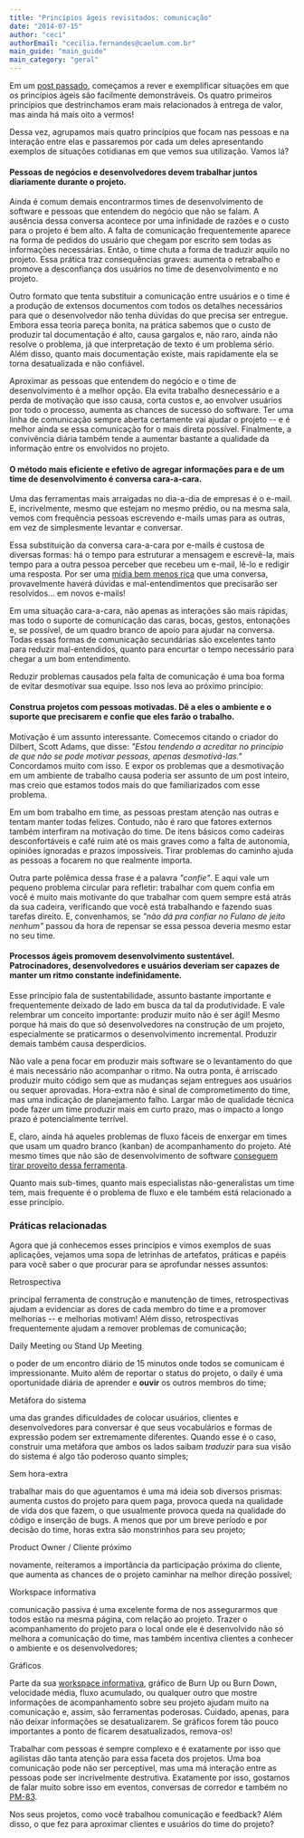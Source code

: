 ```yaml
---
title: "Princípios ágeis revisitados: comunicação"
date: "2014-07-15"
author: "ceci"
authorEmail: "cecilia.fernandes@caelum.com.br"
main_guide: "main_guide"
main_category: "geral"
---
```


Em um [post passado](https://blog.caelum.com.br/manifesto-agil-parte-1/), começamos a rever e exemplificar situações em que os princípios ágeis são facilmente demonstráveis. Os quatro primeiros princípios que destrinchamos eram mais relacionados à entrega de valor, mas ainda há mais oito a vermos!

Dessa vez, agrupamos mais quatro princípios que focam nas pessoas e na interação entre elas e passaremos por cada um deles apresentando exemplos de situações cotidianas em que vemos sua utilização. Vamos lá?

#### Pessoas de negócios e desenvolvedores devem trabalhar juntos diariamente durante o projeto.

Ainda é comum demais encontrarmos times de desenvolvimento de software e pessoas que entendem do negócio que não se falam. A ausência dessa conversa acontece por uma infinidade de razões e o custo para o projeto é bem alto. A falta de comunicação frequentemente aparece na forma de pedidos do usuário que chegam por escrito sem todas as informações necessárias. Então, o time chuta a forma de traduzir aquilo no projeto. Essa prática traz consequências graves: aumenta o retrabalho e promove a desconfiança dos usuários no time de desenvolvimento e no projeto.

Outro formato que tenta substituir a comunicação entre usuários e o time é a produção de extensos documentos com todos os detalhes necessários para que o desenvolvedor não tenha dúvidas do que precisa ser entregue. Embora essa teoria pareça bonita, na prática sabemos que o custo de produzir tal documentação é alto, causa gargalos e, não raro, ainda não resolve o problema, já que interpretação de texto é um problema sério. Além disso, quanto mais documentação existe, mais rapidamente ela se torna desatualizada e não confiável.

Aproximar as pessoas que entendem do negócio e o time de desenvolvimento é a melhor opção. Ela evita trabalho desnecessário e a perda de motivação que isso causa, corta custos e, ao envolver usuários por todo o processo, aumenta as chances de sucesso do software. Ter uma linha de comunicação sempre aberta certamente vai ajudar o projeto -- e é melhor ainda se essa comunicação for o mais direta possível. Finalmente, a convivência diária também tende a aumentar bastante a qualidade da informação entre os envolvidos no projeto.

#### O método mais eficiente e efetivo de agregar informações para e de um time de desenvolvimento é conversa cara-a-cara.

Uma das ferramentas mais arraigadas no dia-a-dia de empresas é o e-mail. E, incrivelmente, mesmo que estejam no mesmo prédio, ou na mesma sala, vemos com frequência pessoas escrevendo e-mails umas para as outras, em vez de simplesmente levantar e conversar.

Essa substituição da conversa cara-a-cara por e-mails é custosa de diversas formas: há o tempo para estruturar a mensagem e escrevê-la, mais tempo para a outra pessoa perceber que recebeu um e-mail, lê-lo e redigir uma resposta. Por ser uma [mídia bem menos rica](http://en.wikipedia.org/wiki/Media_richness_theory) que uma conversa, provavelmente haverá dúvidas e mal-entendimentos que precisarão ser resolvidos... em novos e-mails!

Em uma situação cara-a-cara, não apenas as interações são mais rápidas, mas todo o suporte de comunicação das caras, bocas, gestos, entonações e, se possível, de um quadro branco de apoio para ajudar na conversa. Todas essas formas de comunicação secundárias são excelentes tanto para reduzir mal-entendidos, quanto para encurtar o tempo necessário para chegar a um bom entendimento.

Reduzir problemas causados pela falta de comunicação é uma boa forma de evitar desmotivar sua equipe. Isso nos leva ao próximo princípio:

#### Construa projetos com pessoas motivadas. Dê a eles o ambiente e o suporte que precisarem e confie que eles farão o trabalho.

Motivação é um assunto interessante. Comecemos citando o criador do Dilbert, Scott Adams, que disse: _"Estou tendendo a acreditar no princípio de que não se pode motivar pessoas, apenas desmotivá-las."_ Concordamos muito com isso. E expor os problemas que a desmotivação em um ambiente de trabalho causa poderia ser assunto de um post inteiro, mas creio que estamos todos mais do que familiarizados com esse problema.

Em um bom trabalho em time, as pessoas prestam atenção nas outras e tentam manter todas felizes. Contudo, não é raro que fatores externos também interfiram na motivação do time. De itens básicos como cadeiras desconfortáveis e café ruim até os mais graves como a falta de autonomia, opiniões ignoradas e prazos impossíveis. Tirar problemas do caminho ajuda as pessoas a focarem no que realmente importa.

Outra parte polêmica dessa frase é a palavra _"confie"_. E aqui vale um pequeno problema circular para refletir: trabalhar com quem confia em você é muito mais motivante do que trabalhar com quem sempre está atrás da sua cadeira, verificando que você está trabalhando e fazendo suas tarefas direito. E, convenhamos, se _"não dá pra confiar no Fulano de jeito nenhum"_ passou da hora de repensar se essa pessoa deveria mesmo estar no seu time.

#### Processos ágeis promovem desenvolvimento sustentável. Patrocinadores, desenvolvedores e usuários deveriam ser capazes de manter um ritmo constante indefinidamente.

Esse princípio fala de sustentabilidade, assunto bastante importante e frequentemente deixado de lado em busca da tal da produtividade. E vale relembrar um conceito importante: produzir muito não é ser ágil! Mesmo porque há mais do que só desenvolvedores na construção de um projeto, especialmente se praticarmos o desenvolvimento incremental. Produzir demais também causa desperdícios.

Não vale a pena focar em produzir mais software se o levantamento do que é mais necessário não acompanhar o ritmo. Na outra ponta, é arriscado produzir muito código sem que as mudanças sejam entregues aos usuários ou sequer aprovadas. Hora-extra não é sinal de comprometimento do time, mas uma indicação de planejamento falho. Largar mão de qualidade técnica pode fazer um time produzir mais em curto prazo, mas o impacto a longo prazo é potencialmente terrível.

E, claro, ainda há aqueles problemas de fluxo fáceis de enxergar em times que usam um quadro branco (kanban) de acompanhamento do projeto. Até mesmo times que não são de desenvolvimento de software [conseguem tirar proveito dessa ferramenta](https://blog.caelum.com.br/kanban-alem-do-gerenciamento-de-software/).

Quanto mais sub-times, quanto mais especialistas não-generalistas um time tem, mais frequente é o problema de fluxo e ele também está relacionado a esse princípio.

### Práticas relacionadas

Agora que já conhecemos esses princípios e vimos exemplos de suas aplicações, vejamos uma sopa de letrinhas de artefatos, práticas e papéis para você saber o que procurar para se aprofundar nesses assuntos:

Retrospectiva

principal ferramenta de construção e manutenção de times, retrospectivas ajudam a evidenciar as dores de cada membro do time e a promover melhorias -- e melhorias motivam! Além disso, retrospectivas frequentemente ajudam a remover problemas de comunicação;

Daily Meeting ou Stand Up Meeting

o poder de um encontro diário de 15 minutos onde todos se comunicam é impressionante. Muito além de reportar o status do projeto, o daily é uma oportunidade diária de aprender e **ouvir** os outros membros do time;

Metáfora do sistema

uma das grandes dificuldades de colocar usuários, clientes e desenvolvedores para conversar é que seus vocabulários e formas de expressão podem ser extremamente diferentes. Quando esse é o caso, construir uma metáfora que ambos os lados saibam _traduzir_ para sua visão do sistema é algo tão poderoso quanto simples;

Sem hora-extra

trabalhar mais do que aguentamos é uma má ideia sob diversos prismas: aumenta custos do projeto para quem paga, provoca queda na qualidade de vida dos que fazem, o que usualmente provoca queda na qualidade do código e inserção de bugs. A menos que por um breve período e por decisão do time, horas extra são monstrinhos para seu projeto;

Product Owner / Cliente próximo

novamente, reiteramos a importância da participação próxima do cliente, que aumenta as chances de o projeto caminhar na melhor direção possível;

Workspace informativa

comunicação passiva é uma excelente forma de nos assegurarmos que todos estão na mesma página, com relação ao projeto. Trazer o acompanhamento do projeto para o local onde ele é desenvolvido não só melhora a comunicação do time, mas também incentiva clientes a conhecer o ambiente e os desenvolvedores;

Gráficos

Parte da sua [workspace informativa](https://blog.caelum.com.br/pensando-em-metricas-para-times-ageis/), gráfico de Burn Up ou Burn Down, velocidade média, fluxo acumulado, ou qualquer outro que mostre informações de acompanhamento sobre seu projeto ajudam muito na comunicação e, assim, são ferramentas poderosas. Cuidado, apenas, para não deixar informações se desatualizarem. Se gráficos forem tão pouco importantes a ponto de ficarem desatualizados, remova-os!

Trabalhar com pessoas é sempre complexo e é exatamente por isso que agilistas dão tanta atenção para essa faceta dos projetos. Uma boa comunicação pode não ser perceptível, mas uma má interação entre as pessoas pode ser incrivelmente destrutiva. Exatamente por isso, gostamos de falar muito sobre isso em eventos, conversas de corredor e também no [PM-83](https://www.caelum.com.br/curso-agile-scrum/).

Nos seus projetos, como você trabalhou comunicação e feedback? Além disso, o que fez para aproximar clientes e usuários do time do projeto?
